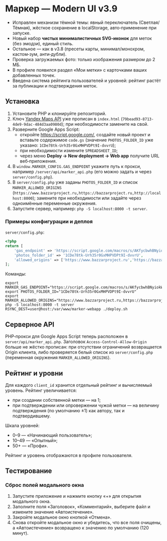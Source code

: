 # Маркер — Modern UI v3.9
- Исправлен механизм тёмной темы: явный переключатель (Светлая/Тёмная), жёсткое сохранение в localStorage, авто‑применение при запуске.
- Новый набор **чистых минималистичных SVG‑иконок** для меток (без эмодзи), единый стиль.
- Остальное — как в v3.8 (пресеты карты, минимал/монохром, кастом‑зум, анти‑дубли).
- Проверка загружаемых фото: только изображения размером до 2 МБ.
- В профиле появился раздел «Мои метки» с карточками ваших добавленных точек.
- Введена система рейтинга пользователей и уровней: рейтинг растёт за публикации и подтверждения меток.

## Установка

1. Установите PHP и клонируйте репозиторий.
2. Ключ [Yandex Maps API](https://developer.tech.yandex.ru/) уже прописан в `index.html` (`79bead93-8713-4de9-9dac-484d3aa0980d`); при необходимости замените на свой.
3. Разверните Google Apps Script:
   - откройте <https://script.google.com/>, создайте новый проект и вставьте содержимое `code.gs` (значение `PHOTOS_FOLDER_ID` уже указано: `1CDe78tk-Urh35r0GxMHPVDPt9I-dvvrU`);
   - при необходимости измените `SPREADSHEET_ID`;
   - через меню **Deploy → New deployment → Web app** получите URL веб‑приложения.
4. В `window.MARKER_CONFIG.GAS_ENDPOINT` укажите путь к прокси, например `/server/api/marker_api.php` (его можно задать и через `server/config.php`).
5. В `server/config.php` уже заданы `PHOTOS_FOLDER_ID` и список `MARKER_ALLOWED_ORIGINS` (`https://www.bazzarproject.ru,https://bazzarproject.ru,http://localhost:8000`); замените при необходимости или задайте через одноимённые переменные окружения.
6. Запустите сервер, например: `php -S localhost:8000 -t server`.

### Примеры конфигурации и деплоя

`server/config.php`:

```php
<?php
return [
    'gas_endpoint' => 'https://script.google.com/macros/s/AKfycbwhBNyiokWlf6ifcD7sG0oOhU_xFIQrGBW8ZBDpZa_PmyGdYlQ0HRN0Zqgrn2em6CgSWA/exec',
    'photos_folder_id' => '1CDe78tk-Urh35r0GxMHPVDPt9I-dvvrU',
    'allowed_origins' => ['https://www.bazzarproject.ru','https://bazzarproject.ru','http://localhost:8000']
];
```

Команды:

```
export MARKER_GAS_ENDPOINT="https://script.google.com/macros/s/AKfycbwhBNyiokWlf6ifcD7sG0oOhU_xFIQrGBW8ZBDpZa_PmyGdYlQ0HRN0Zqgrn2em6CgSWA/exec"
export PHOTOS_FOLDER_ID="1CDe78tk-Urh35r0GxMHPVDPt9I-dvvrU"
export MARKER_ALLOWED_ORIGINS="https://www.bazzarproject.ru,https://bazzarproject.ru,http://localhost:8000"
php -S localhost:8000 -t server
RSYNC_DEST=user@host:/var/www/marker-webapp ./deploy.sh
```

## Серверное API

PHP‑прокси для Google Apps Script теперь расположен в `server/api/marker_api.php`.
Заголовок `Access-Control-Allow-Origin` больше не жёстко прописан: при отсутствии ограничений возвращается Origin клиента, либо проверяется белый список из `server/config.php` (переменная окружения `MARKER_ALLOWED_ORIGINS`).

## Рейтинг и уровни

Для каждого `client_id` хранится отдельный рейтинг и вычисляемый уровень.
Рейтинг увеличивается:

- при создании собственной метки — на 1;
- при подтверждении или опровержении чужой метки — на величину подтверждения (по умолчанию ±1) как автору, так и подтвердившему.

Шкала уровней:

- 0–9 — «Начинающий пользователь»;
- 10–49 — «Опытный»;
- 50+ — «Профи».

Рейтинг и уровень отображаются в профиле пользователя.

## Тестирование

### Сброс полей модального окна

1. Запустите приложение и нажмите кнопку «+» для открытия модального окна.
2. Заполните поля «Заголовок», «Комментарий», выберите файл и измените значение «Автоистечение».
3. Закройте модальное окно кнопкой «Отмена».
4. Снова откройте модальное окно и убедитесь, что все поля очищены, а «Автоистечение» возвращено к значению по умолчанию (120 минут).
